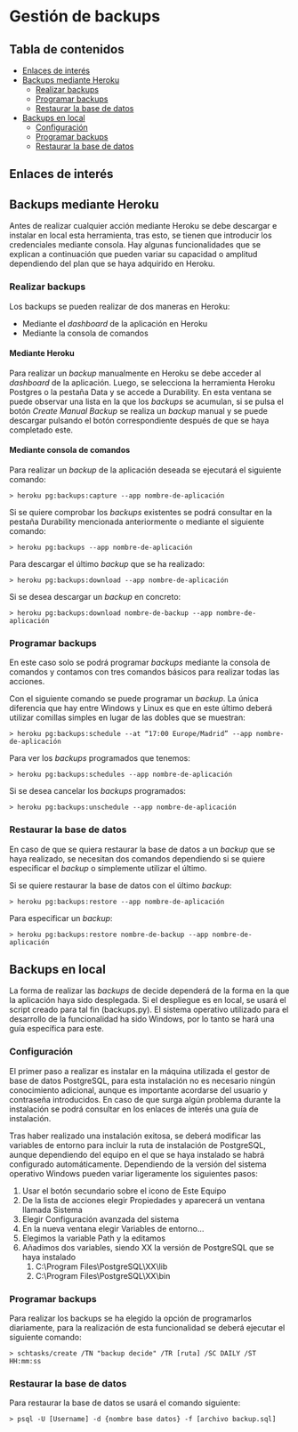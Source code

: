 # Gestión de backups

## Tabla de contenidos
- [Enlaces de interés](#enlaces-de-interés)
- [Backups mediante Heroku](#backups-mediante-heroku)
  * [Realizar backups](#realizar-backups)
  * [Programar backups](#programar-backups)
  * [Restaurar la base de datos](#restaurar-la-base-de-datos)
- [Backups en local](#backups-en-local)
  * [Configuración](#configuración)
  * [Programar backups](#programar-backups-2)
  * [Restaurar la base de datos](#restaurar-la-base-de-datos-2)
## Enlaces de interés
## Backups mediante Heroku
Antes de realizar cualquier acción mediante Heroku se debe descargar e instalar en local esta herramienta, tras esto, se tienen que introducir los credenciales mediante consola. Hay algunas funcionalidades que se explican a continuación que pueden variar su capacidad o amplitud dependiendo del plan que se haya adquirido en Heroku. 

### Realizar backups
Los backups se pueden realizar de dos maneras en Heroku:
 * Mediante el *dashboard* de la aplicación en Heroku
 * Mediante la consola de comandos
 
#### Mediante Heroku
Para realizar un *backup* manualmente en Heroku se debe acceder al *dashboard* de la aplicación. Luego, se selecciona la herramienta Heroku Postgres o la pestaña Data y se accede a Durability. En esta ventana se puede observar una lista en la que los *backups* se acumulan, si se pulsa el botón *Create Manual Backup* se realiza un *backup* manual y se puede descargar pulsando el botón correspondiente después de que se haya completado este.

#### Mediante consola de comandos
Para realizar un *backup* de la aplicación deseada se ejecutará el siguiente comando:
```
> heroku pg:backups:capture --app nombre-de-aplicación
```

Si se quiere comprobar los *backups* existentes se podrá consultar en la pestaña Durability mencionada anteriormente o mediante el siguiente comando:
```
> heroku pg:backups --app nombre-de-aplicación
```

Para descargar el último *backup* que se ha realizado:
```
> heroku pg:backups:download --app nombre-de-aplicación
```

Si se desea descargar un *backup* en concreto:
```
> heroku pg:backups:download nombre-de-backup --app nombre-de-aplicación
```

### Programar backups
En este caso solo se podrá programar *backups* mediante la consola de comandos y contamos con tres comandos básicos para realizar todas las acciones.

Con el siguiente comando se puede programar un *backup*. La única diferencia que hay entre Windows y Linux es que en este último deberá utilizar comillas simples en lugar de las dobles que se muestran:
```
> heroku pg:backups:schedule --at “17:00 Europe/Madrid” --app nombre-de-aplicación
```

Para ver los *backups* programados que tenemos:
```
> heroku pg:backups:schedules --app nombre-de-aplicación
```

Si se desea cancelar los *backups* programados:
```
> heroku pg:backups:unschedule --app nombre-de-aplicación
```

### Restaurar la base de datos
En caso de que se quiera restaurar la base de datos a un *backup* que se haya realizado, se necesitan dos comandos dependiendo si se quiere especificar el *backup* o simplemente utilizar el último.

Si se quiere restaurar la base de datos con el último *backup*:
```
> heroku pg:backups:restore --app nombre-de-aplicación
```

Para especificar un *backup*:
```
> heroku pg:backups:restore nombre-de-backup --app nombre-de-aplicación
```

## Backups en local
La forma de realizar las *backups* de decide dependerá de la forma en la que la aplicación haya sido desplegada. Si el despliegue es en local, se usará el script creado para tal fin (backups.py). El sistema operativo utilizado para el desarrollo de la funcionalidad ha sido Windows, por lo tanto se hará una guía específica para este.

### Configuración
El primer paso a realizar es instalar en la máquina utilizada el gestor de base de datos PostgreSQL, para esta instalación no es necesario ningún conocimiento adicional, aunque es importante acordarse del usuario y contraseña introducidos. En caso de que surga algún problema durante la instalación se podrá consultar en los enlaces de interés una guía de instalación.

Tras haber realizado una instalación exitosa, se deberá modificar las variables de entorno para incluir la ruta de instalación de PostgreSQL, aunque dependiendo del equipo en el que se haya instalado se habrá configurado automáticamente. Dependiendo de la versión del sistema operativo Windows pueden variar ligeramente los siguientes pasos:
 1. Usar el botón secundario sobre el icono de Este Equipo
 2. De la lista de acciones elegir Propiedades y aparecerá un ventana llamada Sistema
 3. Elegir Configuración avanzada del sistema
 4. En la nueva ventana elegir Variables de entorno...
 5. Elegimos la variable Path y la editamos
 6. Añadimos dos variables, siendo XX la versión de PostgreSQL que se haya instalado
     1. C:\Program Files\PostgreSQL\XX\lib
     2. C:\Program Files\PostgreSQL\XX\bin

### Programar backups
Para realizar los backups se ha elegido la opción de programarlos diariamente, para la realización de esta funcionalidad se deberá ejecutar el siguiente comando:
```
> schtasks/create /TN "backup decide" /TR [ruta] /SC DAILY /ST HH:mm:ss 
```

### Restaurar la base de datos
Para restaurar la base de datos se usará el comando siguiente:
```
> psql -U [Username] -d {nombre base datos} -f [archivo backup.sql] 
```

